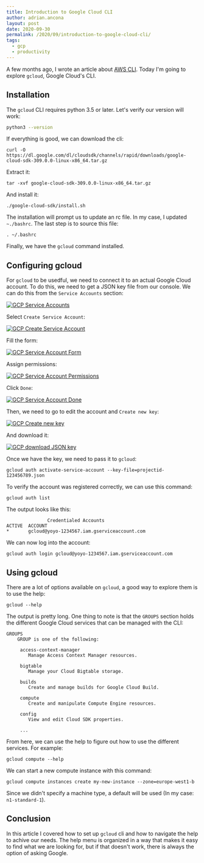```yaml
---
title: Introduction to Google Cloud CLI
author: adrian.ancona
layout: post
date: 2020-09-30
permalink: /2020/09/introduction-to-google-cloud-cli/
tags:
  - gcp
  - productivity
---
```


A few months ago, I wrote an article about [AWS CLI](/2020/03/introduction-to-aws-cli/). Today I'm going to explore `gcloud`, Google Cloud's CLI.

## Installation

The `gcloud` CLI requires python 3.5 or later. Let's verify our version will work:

```sh
python3 --version
```

If everything is good, we can download the cli:

```
curl -O https://dl.google.com/dl/cloudsdk/channels/rapid/downloads/google-cloud-sdk-309.0.0-linux-x86_64.tar.gz
```

Extract it:

```
tar -xvf google-cloud-sdk-309.0.0-linux-x86_64.tar.gz
```

<!--more-->

And install it:

```
./google-cloud-sdk/install.sh
```

The installation will prompt us to update an rc file. In my case, I updated `~./bashrc`. The last step is to source this file:

```
. ~/.bashrc
```

Finally, we have the `gcloud` command installed.

## Configuring gcloud

For `gcloud` to be usedful, we need to connect it to an actual Google Cloud account. To do this, we need to get a JSON key file from our console. We can do this from the `Service Accounts` section:

[<img src="/images/posts/gcp-service-accounts.png" alt="GCP Service Accounts" />](/images/posts/gcp-service-accounts.png)

Select `Create Service Account`:

[<img src="/images/posts/gcp-create-service-account.png" alt="GCP Create Service Account" />](/images/posts/gcp-create-service-account.png)

Fill the form:

[<img src="/images/posts/gcp-service-account-form.png" alt="GCP Service Account Form" />](/images/posts/gcp-service-account-form.png)

Assign permissions:

[<img src="/images/posts/gcp-service-account-permissions.png" alt="GCP Service Account Permissions" />](/images/posts/gcp-service-account-permissions.png)

Click `Done`:

[<img src="/images/posts/gcp-service-account-done.png" alt="GCP Service Account Done" />](/images/posts/gcp-service-account-done.png)

Then, we need to go to edit the account and `Create new key`:

[<img src="/images/posts/gcp-create-new-key.png" alt="GCP Create new key" />](/images/posts/gcp-create-new-key.png)

And download it:

[<img src="/images/posts/gcp-download-json-key.png" alt="GCP download JSON key" />](/images/posts/gcp-download-json-key.png)

Once we have the key, we need to pass it to `gcloud`:

```
gcloud auth activate-service-account --key-file=projectid-123456789.json
```

To verify the account was registered correctly, we can use this command:

```
gcloud auth list
```

The output looks like this:

```
               Credentialed Accounts
ACTIVE  ACCOUNT
*       gcloud@yoyo-1234567.iam.gserviceaccount.com
```

We can now log into the account:

```
gcloud auth login gcloud@yoyo-1234567.iam.gserviceaccount.com 
```

## Using gcloud

There are a lot of options available on `gcloud`, a good way to explore them is to use the help:

```
gcloud --help
```

The output is pretty long. One thing to note is that the `GROUPS` section holds the different Google Cloud services that can be managed with the CLI:

```
GROUPS
    GROUP is one of the following:

     access-context-manager
        Manage Access Context Manager resources.

     bigtable
        Manage your Cloud Bigtable storage.

     builds
        Create and manage builds for Google Cloud Build.

     compute
        Create and manipulate Compute Engine resources.

     config
        View and edit Cloud SDK properties.

     ...
```

From here, we can use the help to figure out how to use the different services. For example:

```
gcloud compute --help
```

We can start a new compute instance with this command:

```
gcloud compute instances create my-new-instance --zone=europe-west1-b
```

Since we didn't specify a machine type, a default will be used (In my case: `n1-standard-1`).

## Conclusion

In this article I covered how to set up `gcloud` cli and how to navigate the help to achive our needs. The help menu is organized in a way that makes it easy to find what we are looking for, but if that doesn't work, there is always the option of asking Google.
